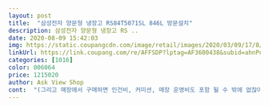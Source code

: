 ```yaml
---
layout: post 
title:  "삼성전자 양문형 냉장고 RS84T5071SL 846L 방문설치" 
description: 삼성전자 양문형 냉장고 RS ..
date: 2020-08-09 15:42:03 
img: https://static.coupangcdn.com/image/retail/images/2020/03/09/17/8/adb58c26-f0be-4801-b1ff-f1515d1feaa3.jpg 
linkUrl: https://link.coupang.com/re/AFFSDP?lptag=AF3600438&subid=ahnPublicAsk&pageKey=1329851747&itemId=2353751950&vendorItemId=70350230444&traceid=V0-113-966a341581e7168b 
categories: [1016] 
color: 006064 
price: 1215020 
author: Ask View Shop 
cont:  "(그리고 매장에서 구매하면 인건비, 커미션, 매장 운영비도 포함 될 수 밖에 없잖아요 ㅠㅠ 그리구 시국이 이 모양이라 돈 더 쓰는게 주저되더군요)<br/>(작은거긴 하지만.<br/> 삼성 제품은.<br/> 어떤 경로로 구매했든 제품이 삼성이면 자기 제품이라고 그래도 조금은 신경 써주던데요.<br/> 정품이면요.<br/>.<br/> 중요해요.<br/>.<br/><br/> -정 품<br/> -이어야 해요.<br/>.<br/> 예전에 타 브렌드 전자제품 그냥 멋도 모르고 온라인에서 구매했다가 AS받을려고 문의 전화하니 안된다고 선을 그어버리더라구요.<br/>부품을 유상 수리라도 받을랬는데.<br/> 안된다고 하면서 느낌상.<br/> 판매된적도 없는 존재하지 않는 제품 취급 당했어요.<br/>.<br/> 그대로 전 그 제품 버리고.<br/>.<br/> 그담부턴 구입할려는 브렌드의 공식판매처에서만 구매해요.<br/><br/>(제발 추가 리뷰 안 남겨도 되길 ㅠㅠ )<br/><br/> -1등급.<br/>2등급 제품 차이<br/> -(전기료 차이는 기본.<br/> 근데 별 차이 안나요.<br/>)<br/><br/> -냉장고 받고나니 매장이랑의 차이점<br/> -<br/><br/> -매장 방문기<br/> -<br/><br/> -삼성 냉장고 선택 이유<br/> -<br/><br/> -상품<br/> -<br/><br/> -주의<br/> -<br/>.<br/><br/>1.<br/>배송<br/>107만원 정도에 구매 했구요<br/>1등급이랑 2등급이랑 기본 외관은 똑같았어요.<br/> 다른 점은.<br/> 안에 탈취 기능이라는데.<br/><br/>2.<br/>제품<br/>50<br/> -숫자가 높을수록 상위 모델<br/>71<br/> -숫자가 높을수록 부가기능이 많아짐.<br/><br/>84<br/> -용량 의미<br/>RS<br/> -도어 의미.<br/><br/>SL<br/> -컬러를 의미<br/>각설하고<br/>결제하기 직전에 배송날짜 설정하는 화면이 나왔을 때 1차 선택 하구요,결제가 완료되면 2차로  카카오톡으로 삼성 로지텍 플친이 메세지로 배송날짜 확정 여부를 묻는 메세지가 날아옵니다 ㅎ<br/>구매가격은 추가카드 할인 받아서<br/>그게.<br/> 구입후 작동만 되면 사실상 한달 쓰고 제품 고장나도 그 판매자에겐 환불 받기는 힘들어요.<br/>.<br/><br/>그러니 탈취기 두개인데 위에 달린게 딱 봐도 먼가 기능이 있어보이는 그런거... <br/><br/>그런데 이번엔 아예 냉장고가 생명의 끈을 놓아 버렸네요 ㅠ 정말 다급하게 이곳 저곳 다 알아봤는데 배송이 거의 37일정도는 걸린다고 하더라구요.<br/><br/>그리고 배송을 너무... <br/> 함부러 하죠... <br/> 경험해보면 두번은 못시켜요.<br/>.<br/> 돈이 작은것도 아닌 제품인데... <br/><br/>그리고 선반이 하나가 더 있으면 좋겠다는... <br/>.<br/><br/>그리곤 개인적인 취향요.<br/> 전 심플하고 기능만 충분히 가춰진게 좋아요.<br/><br/>그리곤.<br/> 삼성꺼랑 엘지껄 봤는데 3도어 윗쪽 문짝 하나만 열때 버튼 누르고 열그등요.<br/> 그 버튼이 엘지게 좀 불편했어요.<br/>그리고 엘지가 더 비쌋어요 ㅜㅜ 전 이제품이 더 이뻣구요.<br/>개인적인 취향이 큰거 같에요.<br/><br/>근데 이 제품 단점은<br/>근데도 그 냉장고는 처음부터 냉기가 영... <br/><br/>기존에 사용하던 냉장고 보다 선반 수가 하나 적어서 한 칸이 매우 넓고 높아요.<br/> 수박,메론같이 사이즈 큰 애들 넣기는 아주 좋으나 선반 높낮이도 변경이 불가능해서 반찬통 보관 할 때 마다 탑 쌓기 놀이하는 기분이에요... <br/>.<br/><br/>기존에 사용하던 사망한 냉장고도 수거해주셨습니다! (추가비용 X) 사다리차도 같이 와서 더 빨리 끝났던것 같아요<br/>기존에 쓰던 냉장고가 냉기가 하나도 안 나올 정도로 망가져서 구매하게 되었어요 ㅎ  기존에 쓰던 냉장고는 L사 꺼였는데 10년전에 매장에서 300만 조금 넘게 주고 구매했었어요<br/>냉동은 그래도 냉기도 빵빵하고 얼음도 잘 얼었는데, 냉장실이 정말 최악이였어요.<br/> 물을 넣어놔도 미적지근.<br/>.<br/> 우유도 2일만 지나면 상하곤 해서 김치냉장고에 보관 해 둘 정도였어요.<br/> AS불러도 이상이 없다고만 하구 ㅠ<br/>냉장고를.<br/>.<br/> 자꾸 하나 하나 늘리게 되네요.<br/>.<br/> 지금 현제 총 3개가 되어부렸다는... <br/><br/>다른 외관이나 색상.<br/> 문 여는 버튼 방법.<br/> 선반 위치 크기.<br/> 다 똑같아요.<br/> 다른점은 얼음칸.<br/> 매장에서 본거는.<br/> 얼음칸에 물을 부어서 얼리는게 아니라.<br/>.<br/> 얼음판 위에 통 있어요.<br/> 그 통에 부우면 알아서 얼음판에 물이 나누어 들어간데요.<br/>.<br/> 다 얼면은 얼음을 아래로 부어 내리고 다시 통에 물을 부어주면 되는.<br/>.<br/> 음.<br/>.<br/> 또 다른 신세계... <br/>라고 생각한건 잠시... <br/>.<br/> 생각해보면 통 세척은요?? 통이라곤 했지만.<br/> 얼음판 위에 옴폭한 플라스틱 용기하나 더 있는건데... <br/><br/>두가지 다른 점이 있뎄는데.<br/> 기억나는건 탈취 기능 하나네요.<br/><br/>라고 하네요.<br/> 그러니 5071 이니깐.<br/> 하위 모델이면서도 부가 기능은 많은편이란 거겠죠?<br/>마지막으로<br/>뭐 요즘 냉장고들 선반이 죄다 이렇긴 하지만 강화유리 선반에 테두리 처리를 4면 처리가 아닌 앞 뒤만 했네요.<br/> 솔직히 냉장고 청소 할 때 마다 진짜 조심해야 할 것 같아요.<br/> 강화유리는 측면에서 충격이 가해지면 개 아니 아주 치명적이니까요 ㅠ 이것 때문에  별 하나뺐어요(근데 요즘 냉장고들은 다 이렇게 나오네요?)<br/>배송 된 제품은 뎡말뎡말 놀랍게도 매장에서 본 제품이랑 ‘외관은’ 똑같아요 ㅎㅎ 색상이나 도어 두께나 선반 수 모두 동일했어요.<br/> 뭐 이 정도면 잘 샀다 싶었어요.<br/><br/>배송기사님 말씀으론 냉장고 내부온도가 정상범위에 도달하고 정상기능을 하려면 2일 정도 소요된다고 하셨어요 진짜 첫 날엔 음... <br/>.<br/> 둘쨌 날에도 ... <br/>.<br/>.<br/> 음(얼음트레이 세 개를 겹쳐 왔는데 중간트레이 내용물이 덜 얼었어요 ㅠ)<br/>배송요.<br/> 배송 기사가 친절하시고 깔끔하게 설치해주고 상품 설명 다 해주고 가서요.<br/><br/>사다리차 온다고 추가과금은 없었습니당<br/>삼성이 외관이 튼튼하고.<br/> 제품에 잔고장이 잘 없어요.<br/>외관이 튼튼하니 제품 외부충격만 잘 막아도 전자제품은 고장 덜 난다고 생각되요.<br/><br/>상품 구입할때 상품평에 많이 의존하는 편이라 저도 상품 구매하고 나면 더욱이 상품평을 열심히 적는듯 하네요 ㅋㅋ 나도 도움 받았으니 나의 후기도 도움이 되기를... <br/><br/>상품평을 읽다보니 이제품 1등급 짜리가 있데서 매장으로 가봤음다.<br/> 역시 200마넌.<br/> 문짝은 똑같았어요.<br/> 3도어가 왠지 이번엔 이뻐보이고 가지고 싶더라니 실물로 보니.<br/> 더욱 이쁜.<br/>.<br/><br/>새거가 좋긴 좋다.<br/><br/>생각보다 엄청 젊으신  배송기사님들이 오셔서 좀 놀랬어요 ㅎ 하필이면 그 날 비도 많이 왔는데도 능숙한 솜씨로 순식간에 슥샥슥샥 흠뻑들 젖으셔서 고생 너무 많으셨어요 ㅠ 기존 냉장고 수거 부터 설치까지 30분안에 다 끝났습니다!<br/>셋째 날 부터는 와 너무 시원하당 <br/>신랑이 코드번호 읽는 방법 찾아줬는데.<br/>.<br/><br/>아무쪼록 120마넌대의 제품을 구입하시는데에 도움이 되시길... <br/><br/>어차피 매장에서 산 물건도 시원치 않았는데 이번엔 그냥 저렴이로 사보자는 생각도 들더군요;; 가장 결정적인건 상품후기가 너무들 좋아서 구매 하게 되었어요 ㅎㅎ<br/>얼음칸.<br/><br/>여긴 쿠팡이 책임지고<br/> - 이니깐.<br/>.<br/>괜춘.<br/> 어떤 브렌드이든 전자제품은 공식판매처를 이용해야 안전.<br/>.<br/><br/>예전에 냉동고랑 전자렌지 구입한건 평을 좀 대충 적었는데.<br/> 이참에 다시 수정하루 가야겠어요 ㅎㅎ 몇년째 너무 잘 쓰고있어서 만족.<br/>.<br/> 죄다 삼성꺼라서 미안함이 좀 생기는데... <br/> 엘지가 착한기업이랬는데... <br/>ㅜㅜ<br/>예정 시간보단 늦으셔도 친절하고 전문적으로 한방에 샥샥.<br/><br/>이 두 단점 빼면 가격도 엄청싸고 배송도 다음날 오는 기적의 배송에 냉기도 빵빵해서 아주아주 좋아요 ㅎ 심지어 외관이 절대 저렴하게 안 생겼어요 ㅋㅋㅋㅋ<br/>이 비슷한 상품이 코드번호만 다르게 해서 여러 상품들이 있으니 그건 주의깊게 봐야할거 같에요.<br/><br/>이 제품 구매하기 직전에 삼성전자 매장이며, 할인마트 등 마구마구 돌아다니면서 알아봤는데요... <br/>.<br/> 이 제품이랑 똑같이 생긴 제품이 할인해서 201만원 정도에 판매 중 이였어요 ㅎ<br/>이 제품은 얼음통이 덩그러니... <br/> 어디에 둬야할찌.<br/>.<br/> 작지도 않은 큰얼음통... <br/> 선반에 올려두고 써야 해요.<br/>.<br/>(저는.<br/>.<br/> 냉동고가 하나 더 있는지라.<br/>.<br/> 얼음은 기존 냉동고에서 얼릴려고요 ㅎㅎ 이 얼음통은 냉장실에서 야채 보관이나 계란 보관용으로 쓰면 될듯해서 딱히 불만은 없어요.<br/>)<br/>이거 상품을 타 쇼핑몰에서도 봤는데.<br/> 가격이 쿠팡 보다 낮은 곳은 없네요.<br/>.<br/><br/>이게 냉동고를 하나 구매하고 사용하다 보니.<br/> 이것도 또 꽉차고 이젠 또 냉장 자리가 부족하다 느껴지는거에요 ㅜㅜ아놔,,, 지름신이 나를 자꾸 부르는 환청이.<br/>.<br/> 들리는 순간 질러버렸네요 ㅎㅎ<br/>이였어요ㅎ 물도 잘얼고 냉장실도 아주 시원해요 ㅎㅎㅎㅎ<br/>이제품은 냉장 뒷벽면에 탈취기능 있고요.<br/> 1등급 짜린 냉장 뒷편에 이거 똑같은거 하나랑 윗에 하나 달려있어요.<br/><br/>일반 판매자가 올린 제품은 더 싸지도 않을뿐더러.<br/> 상품에 문제가 생겼을시에도 재대로된 조치를 못받구요.<br/>.<br/> 상품 AS는 구매후 보장기간이 있는데.<br/> 일반 판매일경우는 이미 그전에 그 판매자가 구매후 우리에게 판매하는거라.<br/> AS 기간이 사실상 단축된데요.<br/> 문론.<br/> 매장에서의 구입과 온라인상의 구입에 AS의 차이는 또 좀 았다고 합니다만.<br/> 여테것은 온라인 구매라도 친절하게 응대 받았어요.<br/><br/>자세히 알아보니 그 제품은 안에 부품이 다르더라구요.<br/> 매장 판매 제품은 에너지 소비효율이 1등급이고 , 뭐가 달랐었는데 잊어 버렸네요 ㅠㅠ<br/>저는 숫자랑 안친해서... <br/>.<br/> 대.<br/>.<br/>에충 했지만요... <br/><br/>전 공식판매지정.<br/>전문설치만 골라 구입해요.<br/> 그 회사에서 직접적으로 구입한 기록은 나중에 AS받을때 크게 차이납니다.<br/><br/>정말 주문하고 바로 다음날 왔어요! (감동ㅠㅠ)<br/>좋아요<br/>지금 1등급 짜리 제품을 구입하면 나라에서 구매금액의 10프로를 돌려주나봐요... <br/> 그래서 이것저것 하면 제품가격 180마넌 선이라던가... <br/> 카드사 할인 드가고 하면 더 내려갈찌도 모르지만.<br/>.<br/> 전 신용카드를 안 써서 ㅋ<br/> -ㅋ<br/>지금 이제품도 기본적인 탈취 기능이 있지만.<br/> 이걸로는 그냥 순환?정도이겠죠.<br/>.<br/> 전 이기능 하나만으로도 될것 같은데... <br/> 평소 냉장고 냄새가 심하신 집은 탈취 기능 하나 더 붙어있는것도 괜찮켓죠... <br/> 하지마능.<br/>.<br/>탈취기 하나에 가격이 너므 오르죠... <br/>.<br/>비추.<br/>.<br/><br/>진짜 주문하고 다음날 왔어요 ㅎ<br/>집에 옵션으로 달려있는 냉장고가 하나 있긴한데.<br/>.<br/> 첨엔 냉동고가 부족하다 싶어.<br/> 2년 전에 냉동고만 따로 하나 더 구매 헸었어요.<br/>.<br/> 문론 삼성껄루.<br/> 쿠팡에서.<br/>.<br/>  위에 사진보면 양문이랑 나란히 배치해두었다능<br/>참, 배송날짜 지정은<br/>하지만 결정적으로 둘 다 중국산이라는 점 ㅠㅠ 어차피 아무리 좋아도 과연 두 배 비싼만큼  성능차이가 클까 싶더라구요 ㅎ<br/>헌데.<br/> 냉동 문칸에 얼음통이 붙어있는건 좋은거 같았어요.<br/> 얼음통이 작고.<br/>문쪽 선반부분에 붙어있고.<br/>.<br/><br/>혹시 망가지거나 애가 부실해지면 추가리뷰 남기겠습니다.<br/><br/>" 
---
```

